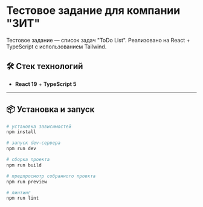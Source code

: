 # Тестовое задание для компании "ЗИТ"

Тестовое задание — список задач "ToDo List".
Реализовано на React + TypeScript с использованием Tailwind.

## 🛠️ Стек технологий

- **React 19** + **TypeScript 5**

---

## 📦 Установка и запуск

```bash
# установка зависимостей
npm install

# запуск dev-сервера
npm run dev

# сборка проекта
npm run build

# предпросмотр собранного проекта
npm run preview

# линтинг
npm run lint
```
